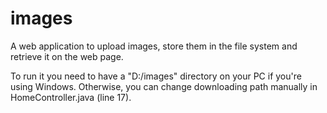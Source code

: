 # images
A web application to upload images, store them in the file system and retrieve it on the web page.

To run it you need to have a "D:/images" directory on your PC if you're using Windows. Otherwise, you can change downloading path manually in HomeController.java (line 17). 

